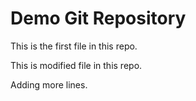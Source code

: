 # Demo Git Repository

This is the first file in this repo.

This is modified file in this repo.

Adding more lines.
